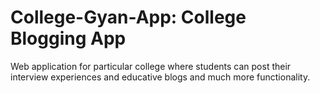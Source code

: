 # College-Gyan-App:  College Blogging App


Web application for particular college where students can post their interview experiences and educative blogs and much more functionality.
